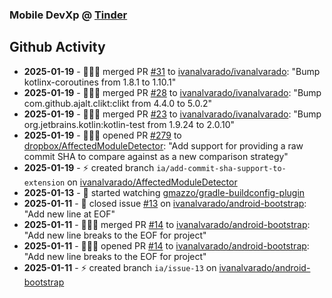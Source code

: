 ### Mobile DevXp @ [Tinder](https://medium.com/tinder)

## Github Activity
- **2025-01-19** - 🧑🏻‍💻 merged PR [#31](https://github.com/ivanalvarado/ivanalvarado/pull/31) to [ivanalvarado/ivanalvarado](https://github.com/ivanalvarado/ivanalvarado): "Bump kotlinx-coroutines from 1.8.1 to 1.10.1"
- **2025-01-19** - 🧑🏻‍💻 merged PR [#28](https://github.com/ivanalvarado/ivanalvarado/pull/28) to [ivanalvarado/ivanalvarado](https://github.com/ivanalvarado/ivanalvarado): "Bump com.github.ajalt.clikt:clikt from 4.4.0 to 5.0.2"
- **2025-01-19** - 🧑🏻‍💻 merged PR [#23](https://github.com/ivanalvarado/ivanalvarado/pull/23) to [ivanalvarado/ivanalvarado](https://github.com/ivanalvarado/ivanalvarado): "Bump org.jetbrains.kotlin:kotlin-test from 1.9.24 to 2.0.10"
- **2025-01-19** - 🧑🏻‍💻 opened PR [#279](https://github.com/dropbox/AffectedModuleDetector/pull/279) to [dropbox/AffectedModuleDetector](https://github.com/dropbox/AffectedModuleDetector): "Add support for providing a raw commit SHA to compare against as a new comparison strategy"
- **2025-01-19** - ⚡️ created branch `ia/add-commit-sha-support-to-extension` on [ivanalvarado/AffectedModuleDetector](https://github.com/ivanalvarado/AffectedModuleDetector)
- **2025-01-13** - 👀 started watching [gmazzo/gradle-buildconfig-plugin](https://github.com/gmazzo/gradle-buildconfig-plugin)
- **2025-01-11** - 📝 closed issue [#13](https://github.com/ivanalvarado/android-bootstrap/issues/13) on [ivanalvarado/android-bootstrap](https://github.com/ivanalvarado/android-bootstrap): "Add new line at EOF"
- **2025-01-11** - 🧑🏻‍💻 merged PR [#14](https://github.com/ivanalvarado/android-bootstrap/pull/14) to [ivanalvarado/android-bootstrap](https://github.com/ivanalvarado/android-bootstrap): "Add new line breaks to the EOF for project"
- **2025-01-11** - 🧑🏻‍💻 opened PR [#14](https://github.com/ivanalvarado/android-bootstrap/pull/14) to [ivanalvarado/android-bootstrap](https://github.com/ivanalvarado/android-bootstrap): "Add new line breaks to the EOF for project"
- **2025-01-11** - ⚡️ created branch `ia/issue-13` on [ivanalvarado/android-bootstrap](https://github.com/ivanalvarado/android-bootstrap)